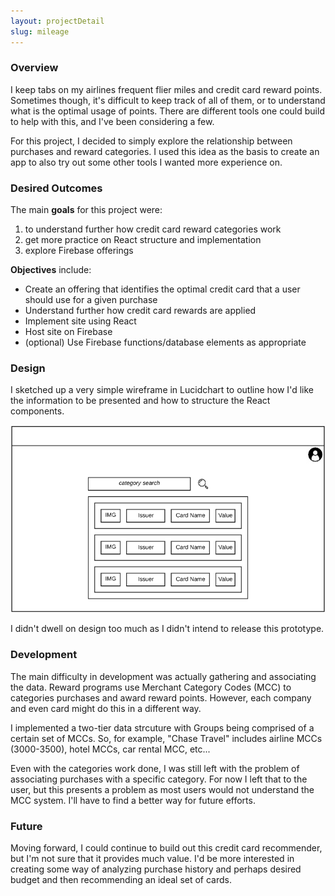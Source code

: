 ```yaml
---
layout: projectDetail
slug: mileage
---
```


### Overview

I keep tabs on my airlines frequent flier miles and credit card reward points.
Sometimes though, it's difficult to keep track of all of them, or to
understand what is the optimal usage of points. There are different tools one could build to help with this, and I've been considering a few.

For this project, I decided to simply explore the relationship between purchases and reward categories. I used this idea as the basis to create an app to also try out some other tools I wanted more experience on.

### Desired Outcomes

The main **goals** for this project were:

1.  to understand further how credit card reward categories work
1.  get more practice on React structure and implementation
1.  explore Firebase offerings

**Objectives** include:

- Create an offering that identifies the optimal credit card that a user should use for a given purchase
- Understand further how credit card rewards are applied
- Implement site using React
- Host site on Firebase
- (optional) Use Firebase functions/database elements as appropriate

### Design

I sketched up a very simple wireframe in Lucidchart to outline how I'd like the information to be presented and how to structure the React components.

![Wireframe](images/mileage-wireframe.png)

I didn't dwell on design too much as I didn't intend to release this prototype.

### Development

The main difficulty in development was actually gathering and associating the data. Reward programs use Merchant Category Codes (MCC) to categories purchases and award reward points. However, each company and even card might do this in a different way.

I implemented a two-tier data strcuture with Groups being comprised of a certain set of MCCs. So, for example, "Chase Travel" includes airline MCCs (3000-3500), hotel MCCs, car rental MCC, etc...

Even with the categories work done, I was still left with the problem of associating purchases with a specific category. For now I left that to the user, but this presents a problem as most users would not understand the MCC system. I'll have to find a better way for future efforts.

### Future

Moving forward, I could continue to build out this credit card recommender, but I'm not sure that it provides much value. I'd be more interested in creating some way of analyzing purchase history and perhaps desired budget and then recommending an ideal set of cards.
